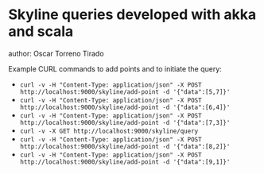 # Skyline queries developed with akka and scala
author: Oscar Torreno Tirado

Example CURL commands to add points and to initiate the query:
* `curl -v -H "Content-Type: application/json" -X POST http://localhost:9000/skyline/add-point -d '{"data":[5,7]}'`
* `curl -v -H "Content-Type: application/json" -X POST http://localhost:9000/skyline/add-point -d '{"data":[6,4]}'`
* `curl -v -H "Content-Type: application/json" -X POST http://localhost:9000/skyline/add-point -d '{"data":[7,3]}'`
* `curl -v -X GET http://localhost:9000/skyline/query`
* `curl -v -H "Content-Type: application/json" -X POST http://localhost:9000/skyline/add-point -d '{"data":[8,2]}'`
* `curl -v -H "Content-Type: application/json" -X POST http://localhost:9000/skyline/add-point -d '{"data":[9,1]}'`
